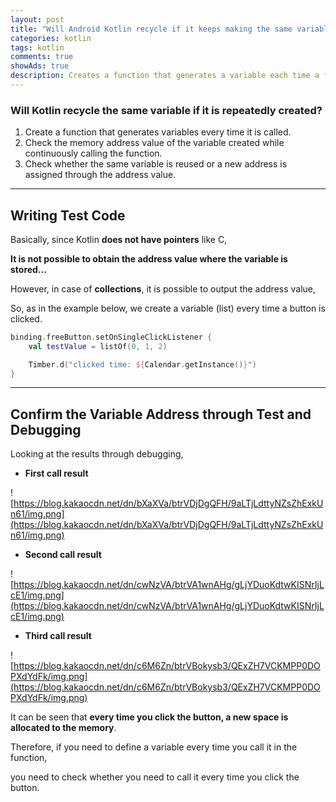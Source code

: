 ```yaml
---  
layout: post  
title: "Will Android Kotlin recycle if it keeps making the same variables?"  
categories: kotlin
tags: kotlin
comments: true
showAds: true
description: Creates a function that generates a variable each time a function is called, and continues to call the function to determine the memory address value of the variable. This allows you to determine if the same variable is recycled or if you are assigned a new memory address when you create it.
---  
```


### Will Kotlin recycle the same variable if it is repeatedly created?
1. Create a function that generates variables every time it is called.
2. Check the memory address value of the variable created while continuously calling the function.
3. Check whether the same variable is reused or a new address is assigned through the address value.

---

## Writing Test Code

Basically, since Kotlin **does not have pointers** like C,

**It is not possible to obtain the address value where the variable is stored...**

However, in case of **collections**, it is possible to output the address value,

So, as in the example below, we create a variable (list) every time a button is clicked.

``` kotlin
binding.freeButton.setOnSingleClickListener {
    val testValue = listOf(0, 1, 2)

    Timber.d("clicked time: ${Calendar.getInstance()}")
}

```

---

## Confirm the Variable Address through Test and Debugging

Looking at the results through debugging,

- **First call result**

![https://blog.kakaocdn.net/dn/bXaXVa/btrVDjDgQFH/9aLTjLdttyNZsZhExkUn61/img.png](https://blog.kakaocdn.net/dn/bXaXVa/btrVDjDgQFH/9aLTjLdttyNZsZhExkUn61/img.png)

- **Second call result**

![https://blog.kakaocdn.net/dn/cwNzVA/btrVA1wnAHg/gLjYDuoKdtwKISNrIjLcE1/img.png](https://blog.kakaocdn.net/dn/cwNzVA/btrVA1wnAHg/gLjYDuoKdtwKISNrIjLcE1/img.png)

- **Third call result**

![https://blog.kakaocdn.net/dn/c6M6Zn/btrVBokysb3/QExZH7VCKMPP0DOPXdYdFk/img.png](https://blog.kakaocdn.net/dn/c6M6Zn/btrVBokysb3/QExZH7VCKMPP0DOPXdYdFk/img.png)

It can be seen that **every time you click the button, a new space is allocated to the memory**.

Therefore, if you need to define a variable every time you call it in the function,

you need to check whether you need to call it every time you click the button.